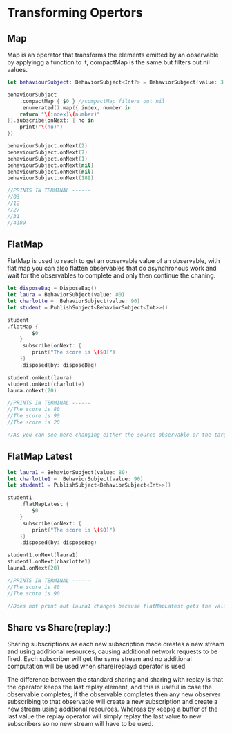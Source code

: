 # Transforming Opertors

## Map

Map is an operator that transforms the elements emitted by an observable by applyingg a function to it, compactMap is the same but filters out nil values.

```swift
let behaviourSubject: BehaviorSubject<Int?> = BehaviorSubject(value: 3)

behaviourSubject
    .compactMap { $0 } //compactMap filters out nil
    .enumerated().map({ index, number in
    return "\(index)\(number)" 
}).subscribe(onNext: { no in
    print("\(no)")
})

behaviourSubject.onNext(2)
behaviourSubject.onNext(7)
behaviourSubject.onNext(1)
behaviourSubject.onNext(nil)
behaviourSubject.onNext(nil)
behaviourSubject.onNext(189)

//PRINTS IN TERMINAL ------
//03
//12
//27
//31
//4189
```

## FlatMap

FlatMap is used to reach to get an observable value of an observable, with flat map you can also flatten observables that do asynchronous work and wait for the observables to complete and only then continue the chaning.

```swift
let disposeBag = DisposeBag()
let laura = BehaviorSubject(value: 80)
let charlotte =  BehaviorSubject(value: 90)
let student = PublishSubject<BehaviorSubject<Int>>()

student
.flatMap {
        $0
    }
    .subscribe(onNext: {
        print("The score is \($0)")
    })
    .disposed(by: disposeBag)

student.onNext(laura)
student.onNext(charlotte)
laura.onNext(20)

//PRINTS IN TERMINAL ------
//The score is 80
//The score is 90
//The score is 20

//As you can see here changing either the source observable or the target observable will run our subscribe closure.
```

## FlatMap Latest

```swift
let laura1 = BehaviorSubject(value: 80)
let charlotte1 =  BehaviorSubject(value: 90)
let student1 = PublishSubject<BehaviorSubject<Int>>()

student1
    .flatMapLatest {
        $0
    }
    .subscribe(onNext: {
        print("The score is \($0)")
    })
    .disposed(by: disposeBag)

student1.onNext(laura1)
student1.onNext(charlotte1)
laura1.onNext(20)

//PRINTS IN TERMINAL ------
//The score is 80
//The score is 90

//Does not print out laura1 changes because flatMapLatest gets the value of the latest observable wrapped in the source observable, in which case the latest one is now charlotte1.
```

## Share vs Share(replay:)

Sharing subscriptions as each new subscription made creates a new stream and using additional resources, causing additional network requests to be fired. Each subscriber will get the same stream and no additional computation will be used when share(replay:) operator is used.

The difference between the standard sharing and sharing with replay is that the operator keeps the last replay element, and this is useful in case the observable completes, if the observable completes then any new observer subscribing to that observable will create a new subscription and create a new stream using additional resources. Whereas by keepig a buffer of the last value the replay operator will simply replay the last value to new subscribers so no new stream will have to be used.

